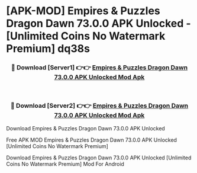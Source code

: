 # [APK-MOD] Empires & Puzzles  Dragon Dawn 73.0.0 APK Unlocked - [Unlimited Coins No Watermark Premium] dq38s



<div align="center">
<h3>🔴 Download [Server1] 👉👉 <a href="https://momento.my/?title=Empires_&_Puzzles__Dragon_Dawn_73.0.0_APK_Unlocked">Empires & Puzzles  Dragon Dawn 73.0.0 APK Unlocked Mod Apk</a></h3><br>

<h3>🔴 Download [Server2] 👉👉 <a href="https://momento.my/?title=Empires_&_Puzzles__Dragon_Dawn_73.0.0_APK_Unlocked">Empires & Puzzles  Dragon Dawn 73.0.0 APK Unlocked Mod Apk</a></h3>
</div>



Download Empires & Puzzles  Dragon Dawn 73.0.0 APK Unlocked 

Free APK MOD Empires & Puzzles  Dragon Dawn 73.0.0 APK Unlocked [Unlimited Coins No Watermark Premium]

Download Empires & Puzzles  Dragon Dawn 73.0.0 APK Unlocked [Unlimited Coins No Watermark Premium] Mod For Android
